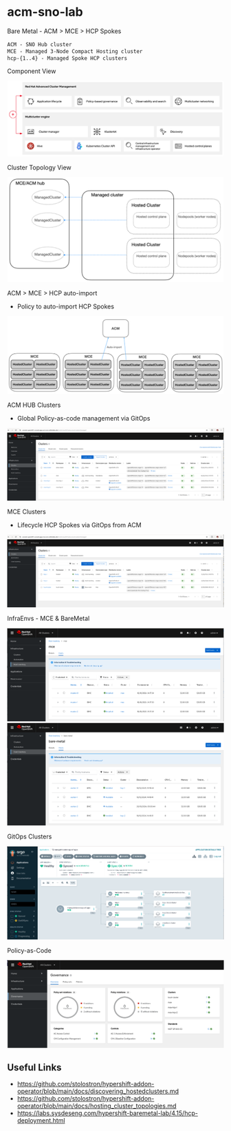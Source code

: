 # acm-sno-lab

Bare Metal - ACM > MCE > HCP Spokes

    ACM - SNO Hub cluster
    MCE - Managed 3-Node Compact Hosting cluster
    hcp-{1..4} - Managed Spoke HCP clusters

Component View

![acm-mce.png](images/acm-mce.png)

Cluster Topology View

![acm-mce-topology2.png](images/acm-mce-topology2.png)

ACM > MCE > HCP auto-import

- Policy to auto-import HCP Spokes

![acm-mce-discovery1.png](images/acm-mce-discovery1.png)

ACM HUB Clusters

- Global Policy-as-code management via GitOps

![acm-hub-clusters.png](images/acm-hub-clusters.png)

MCE Clusters

- Lifecycle HCP Spokes via GitOps from ACM

![mce-clusters.png](images/mce-clusters.png)

InfraEnvs - MCE & BareMetal

![mce-infra-env.png](images/mce-infra-env.png)
![bm-infra-env.png](images/bm-infra-env.png)

GitOps Clusters

![gitops-clusters.png](images/gitops-clusters.png)

Policy-as-Code

![policy-as-code.png](images/policy-as-code.png)

## Useful Links

- https://github.com/stolostron/hypershift-addon-operator/blob/main/docs/discovering_hostedclusters.md
- https://github.com/stolostron/hypershift-addon-operator/blob/main/docs/hosting_cluster_topologies.md
- https://labs.sysdeseng.com/hypershift-baremetal-lab/4.15/hcp-deployment.html
